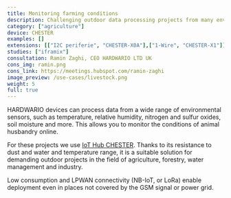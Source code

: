 ```yaml
---
title: Monitoring farming conditions
description: Challenging outdoor data processing projects from many environmental sensors, such as temperature, relative humidity, nitrogen and sulfur oxides, soil moisture and others for monitoring animal husbandry conditions.
category: ["agriculture"]
device: CHESTER
examples: []
extensions: [["I2C periferie", "CHESTER-X0A"],["1-Wire", "CHESTER-X1"]]
studies: ["iframix"]
consultation: Ramin Zaghi, CEO HARDWARIO LTD UK
cons_img: ramin.png
cons_link: https://meetings.hubspot.com/ramin-zaghi
image_preview: /use-cases/livestock.png
weight: 5 
full: true
---
```


HARDWARIO devices can process data from a wide range of environmental sensors, such as temperature, relative humidity, nitrogen and sulfur oxides, soil moisture and more. This allows you to monitor the conditions of animal husbandry online.

For these projects we use [IoT Hub CHESTER](/chester/). Thanks to its resistance to dust and water and temperature range, it is a suitable solution for demanding outdoor projects in the field of agriculture, forestry, water management and industry.

Low consumption and LPWAN connectivity (NB-IoT, or LoRa) enable deployment even in places not covered by the GSM signal or power grid.